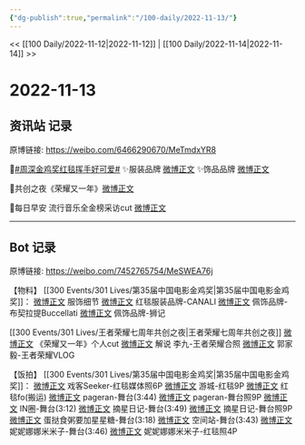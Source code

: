 ```yaml
---
{"dg-publish":true,"permalink":"/100-daily/2022-11-13/"}
---
```



<< [[100 Daily/2022-11-12\|2022-11-12]] | [[100 Daily/2022-11-14\|2022-11-14]] >>

# 2022-11-13

## 资讯站 记录

原博链接: https://weibo.com/6466290670/MeTmdxYR8

🌟[#周深金鸡奖红毯挥手好可爱#](https://s.weibo.com/weibo?q=%23%E5%91%A8%E6%B7%B1%E9%87%91%E9%B8%A1%E5%A5%96%E7%BA%A2%E6%AF%AF%E6%8C%A5%E6%89%8B%E5%A5%BD%E5%8F%AF%E7%88%B1%23)
✨服装品牌 [微博正文](https://m.weibo.cn/6466290670/4835423401282020)
✨饰品品牌 [微博正文](https://m.weibo.cn/6466290670/4835343314980109)

🌟共创之夜《荣耀又一年》[微博正文](https://m.weibo.cn/6466290670/4835381356789977)

🌟每日早安
流行音乐全金榜采访cut [微博正文](https://m.weibo.cn/6466290670/4835295402395008)

---
## Bot 记录

原博链接: https://weibo.com/7452765754/MeSWEA76j

【物料】
[[300 Events/301 Lives/第35届中国电影金鸡奖\|第35届中国电影金鸡奖]]：
[微博正文](http://weibo.com/7710473200/MeKxtz8V6) 服饰细节
[微博正文](http://weibo.com/5099219281/MeORcfNcL) 红毯服装品牌-CANALI
[微博正文](http://weibo.com/2279650092/MeOQBChjK) 佩饰品牌-布契拉提Buccellati
[微博正文](http://weibo.com/1821803615/MePC0mVs9) 佩饰品牌-狮记

[[300 Events/301 Lives/王者荣耀七周年共创之夜\|王者荣耀七周年共创之夜]]
[微博正文](https://weibo.com/6466290670/MeQqHsunL) 《荣耀又一年》个人cut
[微博正文](http://weibo.com/5687445105/MeJd1k7MB) 解说 李九-王者荣耀合照
[微博正文](https://weibo.com/2609737945/MePqkF1LA) 郭家毅-王者荣耀VLOG

【饭拍】
[[300 Events/301 Lives/第35届中国电影金鸡奖\|第35届中国电影金鸡奖]]：
[微博正文](http://weibo.com/6891885433/MeIIpmfBv) 戏客Seeker-红毯媒体照6P
[微博正文](http://weibo.com/1801743981/MeHaopuHp) 游城-红毯9P
[微博正文](https://m.weibo.cn/6433509682/4835083300636952) 红毯fo(搬运)
[微博正文](http://weibo.com/7633014126/MeNsCoxh6) pageran-舞台(3:44)
[微博正文](http://weibo.com/7633014126/MeP9X74wS) pageran-舞台照9P
[微博正文](http://weibo.com/1767352634/MeKIJ2BSL) IN圈-舞台(3:12)
[微博正文](http://weibo.com/6859101100/MeLlRxT12) 摘星日记-舞台(3:49)
[微博正文](http://weibo.com/6859101100/MeJtzdJ66) 摘星日记-舞台照9P
[微博正文](http://weibo.com/6048634807/MeNAKclQW) 蛋挞食粥要加星星糖-舞台(3:18)
[微博正文](http://weibo.com/7183015833/MeO8RzCWb) 空间站-舞台(3:43)
[微博正文](https://m.weibo.cn/1848110183/4835095263580310) 妮妮娜娜米米子-舞台(3:46)
[微博正文](https://m.weibo.cn/1848110183/4835139928722481) 妮妮娜娜米米子-红毯照4P
